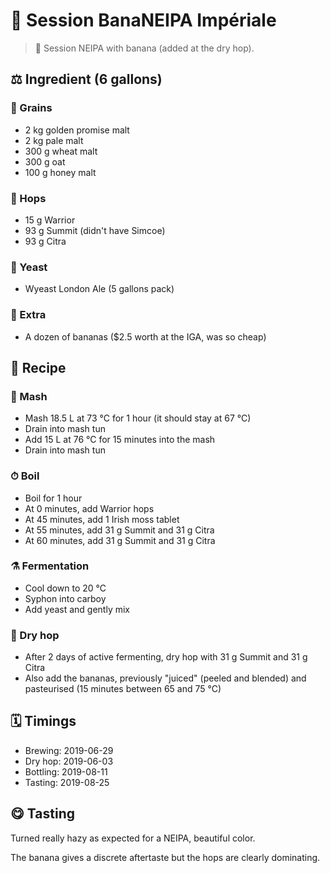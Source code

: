 # 🍌 Session BanaNEIPA Impériale

> 📝 Session NEIPA with banana (added at the dry hop).

##  ⚖️ Ingredient (6 gallons)

### 🌾 Grains

* 2 kg golden promise malt
* 2 kg pale malt
* 300 g wheat malt
* 300 g oat
* 100 g honey malt

### 🌿 Hops

* 15 g Warrior
* 93 g Summit (didn't have Simcoe)
* 93 g Citra

### 🧫 Yeast

* Wyeast London Ale (5 gallons pack)

### 🍌 Extra

* A dozen of bananas ($2.5 worth at the IGA, was so cheap)

## 📖 Recipe

### 🚰 Mash

* Mash 18.5 L at 73 °C for 1 hour (it should stay at 67 °C)
* Drain into mash tun
* Add 15 L at 76 °C for 15 minutes into the mash
* Drain into mash tun

### ⏱  Boil

* Boil for 1 hour
* At 0 minutes, add Warrior hops
* At 45 minutes, add 1 Irish moss tablet
* At 55 minutes, add 31 g Summit and 31 g Citra
* At 60 minutes, add 31 g Summit and 31 g Citra

### ⚗️ Fermentation

* Cool down to 20 °C
* Syphon into carboy
* Add yeast and gently mix

### 🌵 Dry hop

* After 2 days of active fermenting, dry hop with 31 g Summit and 31 g Citra
* Also add the bananas, previously "juiced" (peeled and blended) and
  pasteurised (15 minutes between 65 and 75 °C)

## 🗓 Timings

* Brewing: 2019-06-29
* Dry hop: 2019-06-03
* Bottling: 2019-08-11
* Tasting: 2019-08-25

## 😋 Tasting

Turned really hazy as expected for a NEIPA, beautiful color.

The banana gives a discrete aftertaste but the hops are clearly
dominating.
